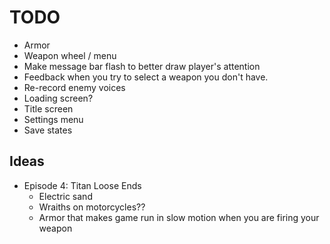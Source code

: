 # TODO
- Armor
- Weapon wheel / menu
- Make message bar flash to better draw player's attention
- Feedback when you try to select a weapon you don't have.
- Re-record enemy voices
- Loading screen?
- Title screen
- Settings menu
- Save states

## Ideas

- Episode 4: Titan Loose Ends
  - Electric sand
  - Wraiths on motorcycles??
  - Armor that makes game run in slow motion when you are firing your weapon
